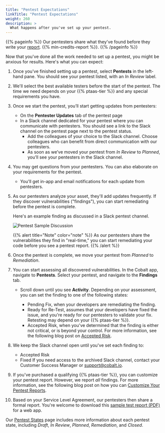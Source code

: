 ```yaml
---
title: "Pentest Expectations"
linkTitle: "Pentest Expectations"
weight: 260
description: >
  What happens after you've set up your pentest.
---
```


{{% pageinfo %}}
Our pentesters share what they've found before they write your [report](/platform-deep-dive/pentests/reports/).
{{% min-credits-report %}}.
{{% /pageinfo %}}

Now that you've done all the work needed to set up a pentest, you might be anxious for
results. Here's what you can expect:

1. Once you've finished setting up a pentest, select **Pentests** in the left-hand
   pane. You should see your pentest listed, with an _In Review_ label.
1. We'll select the best available testers before the start of the pentest. The time we need
   depends on your {{% ptaas-tier %}} and any special requirements you have.
1. Once we start the pentest, you’ll start getting updates from pentesters:
   - On the **Pentester Updates** tab of the pentest page
   - In a Slack channel dedicated for your pentest where you can communicate with pentesters. You should see a link to the Slack channel on the pentest page next to the pentest status.
      - Add the colleagues of your choice to the Slack channel. Choose colleagues who can benefit from direct communication with our pentesters.
      - As soon as we’ve moved your pentest from _In Review_ to _Planned_, you’ll see your pentesters in the Slack channel.
1. You may get questions from your pentesters. You can also elaborate
   on your requirements for the pentest.
   - You'll get in-app and email notifications for each update from pentesters.
1. As our pentesters analyze your asset, they'll add updates frequently. If they discover vulnerabilities ("findings"), you can start
   remediating before the pentest is complete.
   
   Here's an example finding as discussed in a Slack pentest channel.

   ![Pentest Sample Discussion](/gsg/SampleSlackFinding.png "Sample communication from pentester")

   {{% alert title="Note" color="note" %}}
   As our pentesters share the vulnerabilities they find in "real-time," you can
   start remediating your code before you see a pentest report.
   {{% /alert %}}

1. Once the pentest is complete, we move your pentest from _Planned_ to _Remediation_.
1. You can start assessing all discovered vulnerabilities. In the Cobalt app, navigate
   to **Pentests**. Select your pentest, and navigate to the **Findings** tab.
   - Scroll down until you see **Activity**. Depending on your assessment, you can
     set the finding to one of the following states:

     - Pending Fix, when your developers are remediating the finding.
     - Ready for Re-Test, assumes that your developers have fixed the issue, and you're ready
       for our pentesters to validate your fix. Retesting may depend on
       your {{% ptaas-tier %}}.
     - Accepted Risk, when you've determined that the finding is either not critical,
       or is beyond your control.
       For more information, see the following blog post on [Accepted Risk](https://cobalt.io/blog/explain-accepted-risk-in-a-few-easy-steps).

1. We keep the Slack channel open until you've set each finding to:
   - Accepted Risk
   - Fixed
   If you need access to the archived Slack channel, contact your Customer Success Manager or support@cobalt.io.
1. If you've purchased a qualifying {{% ptaas-tier %}}, you can customize your pentest report.
   However, we report _all_ findings. For more information, see the following blog post
   on how you can [Customize Your Pentest
   Reports](https://cobalt.io/blog/cobalt-platform-deep-dive-customize-your-pentest-reports-per-your-needs).
1. <a id="report-timing">Based on your Service Level Agreement, our pentesters then share a formal report.
   You're welcome to download this
   [sample test report (PDF)](/gsg/GettingStarted_Sample_WebApp_Report.pdf) for a web app.

   <!-- Timing confirmed with Grahame -->

Our [Pentest States](../../../penteststates/) page includes more information about each pentest
state, including _Draft_, _In Review_, _Planned_, _Remediation_, and _Closed_.
